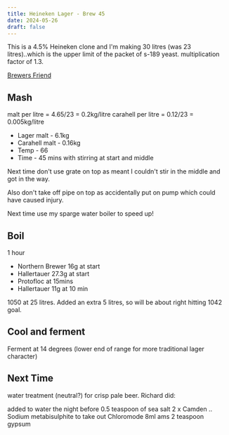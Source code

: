 ```yaml
---
title: Heineken Lager - Brew 45
date: 2024-05-26
draft: false 
---
```


<!-- [![pot](/images/2024-04-30/2.jpg "foo")](/images/2024-04-30/2.jpg) -->

This is a 4.5% Heineken clone and I'm making 30 litres (was 23 litres)..which is the upper limit of the packet of s-189 yeast. multiplication factor of 1.3.

[Brewers Friend](https://www.brewersfriend.com/homebrew/recipe/view/653323/heineken-lager-clone)

## Mash

malt per litre = 4.65/23 = 0.2kg/litre
carahell per litre = 0.12/23 = 0.005kg/litre

- Lager malt - 6.1kg
- Carahell malt - 0.16kg
- Temp - 66
- Time - 45 mins with stirring at start and middle

Next time don't use grate on top as meant I couldn't stir in the middle and got in the way.
<!-- [![pot](/images/2024-04-30/1.jpg "foo")](/images/2024-04-30/1.jpg) -->

Also don't take off pipe on top as accidentally put on pump which could have caused injury.

Next time use my sparge water boiler to speed up!

## Boil

1 hour

- Northern Brewer 16g at start
- Hallertauer 27.3g at start 
- Protofloc at 15mins 
- Hallertauer 11g at 10 min


1050 at 25 litres. Added an extra 5 litres, so will be about right hitting 1042 goal.

## Cool and ferment

Ferment at 14 degrees (lower end of range for more traditional lager character)


## Next Time

water treatment (neutral?) for crisp pale beer. Richard did:

added to water the night before
0.5 teaspoon of sea salt
2 x Camden .. Sodium metabisulphite
   to take out Chloromode 
8ml ams 
2 teaspoon gypsum






